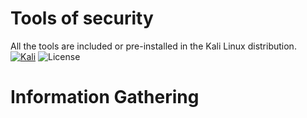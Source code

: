 # Tools of security

All the tools are included or pre-installed in the Kali Linux distribution.   
[![Kali](https://img.shields.io/badge/Kali-268BEE?style=for-the-badge&logo=kalilinux&logoColor=white)](https://www.kali.org/blog/kali-linux-2023-1-release/)
![License](https://img.shields.io/badge/version-2023-green) 


# Information Gathering
